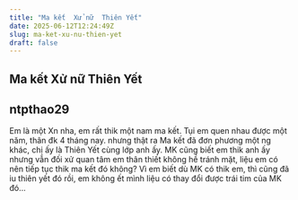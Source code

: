 ```yaml
---
title: "Ma kết  Xử nữ  Thiên Yết"
date: 2025-06-12T12:24:49Z
slug: ma-ket-xu-nu-thien-yet
draft: false
---
```


## Ma kết  Xử nữ  Thiên Yết

## ntpthao29

Em là một Xn nha, em rất thik một nam ma kết. Tụi em quen nhau được một năm, thân đk 4 tháng nay. nhưng thật ra Ma kết đã đơn phương một ng khác, chị ấy là Thiên Yết cùng lớp anh ấy. MK cũng biết em thik anh ấy nhưng vẫn đối xử quan tâm em thân thiết không hề tránh mặt, liệu em có nên tiếp tục thik ma kết đó không? Vì em biết dù MK có thik em, thì cũng đã iu thiên yết đó rồi, em không ết mình liệu có thay đổi được trái tim của MK đó...